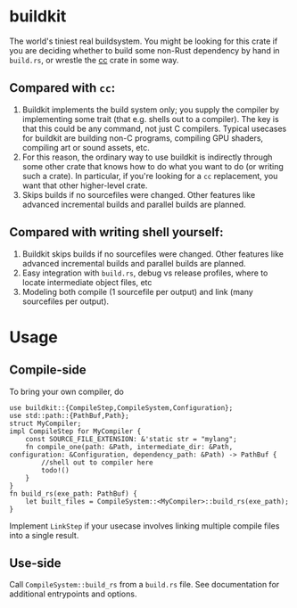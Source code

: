 # buildkit

The world's tiniest real buildsystem.  You might be looking for this crate if you are deciding whether to build some non-Rust
dependency by hand in `build.rs`, or wrestle the [cc](https://docs.rs/cc/1.0.71/cc/) crate in some way.

## Compared with `cc`:

1.  Buildkit implements the build system only; you supply the compiler by implementing some trait (that e.g. shells out to a compiler).
    The key is that this could be any command, not just C compilers.  Typical usecases for buildkit are building non-C programs,
    compiling GPU shaders, compiling art or sound assets, etc.
2.  For this reason, the ordinary way to use buildkit is indirectly through some other crate that knows how to do what you want to do
    (or writing such a crate).
    In particular, if you're looking for a `cc` replacement, you want that other higher-level crate.
3.  Skips builds if no sourcefiles were changed.  Other features like advanced incremental builds and parallel builds are planned.

## Compared with writing shell yourself:

1.  Buildkit skips builds if no sourcefiles were changed.  Other features like advanced incremental builds and parallel builds are planned.
2.  Easy integration with `build.rs`, debug vs release profiles, where to locate intermediate object files, etc
3.  Modeling both compile (1 sourcefile per output) and link (many sourcefiles per output).

# Usage

## Compile-side

To bring your own compiler, do
```
use buildkit::{CompileStep,CompileSystem,Configuration};
use std::path::{PathBuf,Path};
struct MyCompiler;
impl CompileStep for MyCompiler {
    const SOURCE_FILE_EXTENSION: &'static str = "mylang";
    fn compile_one(path: &Path, intermediate_dir: &Path, configuration: &Configuration, dependency_path: &Path) -> PathBuf {
        //shell out to compiler here
        todo!()
    }
}
fn build_rs(exe_path: PathBuf) {
    let built_files = CompileSystem::<MyCompiler>::build_rs(exe_path);
}
```

Implement `LinkStep` if your usecase involves linking multiple compile files into a single result.

## Use-side

Call `CompileSystem::build_rs` from a `build.rs` file.  See documentation for additional entrypoints and options.
